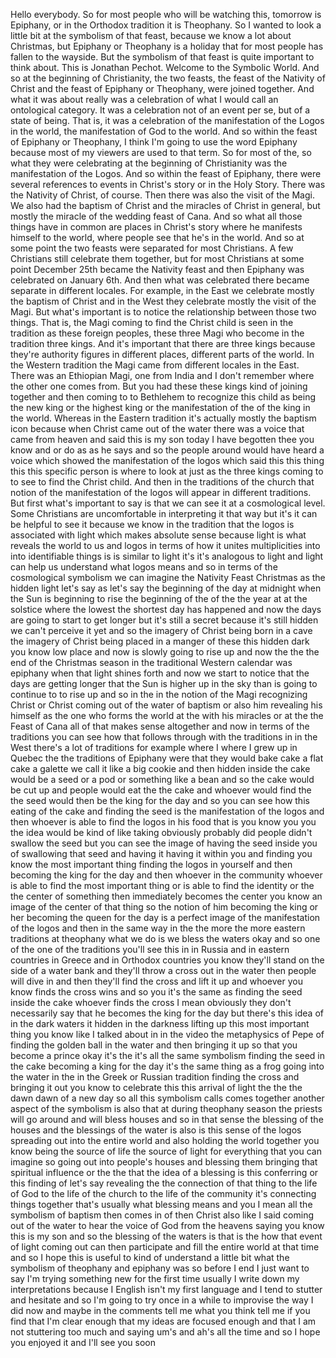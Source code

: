  Hello everybody. So for most people who will be watching this, tomorrow is Epiphany, or in the Orthodox tradition it is Theophany. So I wanted to look a little bit at the symbolism of that feast, because we know a lot about Christmas, but Epiphany or Theophany is a holiday that for most people has fallen to the wayside. But the symbolism of that feast is quite important to think about. This is Jonathan Pechot. Welcome to the Symbolic World. And so at the beginning of Christianity, the two feasts, the feast of the Nativity of Christ and the feast of Epiphany or Theophany, were joined together. And what it was about really was a celebration of what I would call an ontological category. It was a celebration not of an event per se, but of a state of being. That is, it was a celebration of the manifestation of the Logos in the world, the manifestation of God to the world. And so within the feast of Epiphany or Theophany, I think I'm going to use the word Epiphany because most of my viewers are used to that term. So for most of the, so what they were celebrating at the beginning of Christianity was the manifestation of the Logos. And so within the feast of Epiphany, there were several references to events in Christ's story or in the Holy Story. There was the Nativity of Christ, of course. Then there was also the visit of the Magi. We also had the baptism of Christ and the miracles of Christ in general, but mostly the miracle of the wedding feast of Cana. And so what all those things have in common are places in Christ's story where he manifests himself to the world, where people see that he's in the world. And so at some point the two feasts were separated for most Christians. A few Christians still celebrate them together, but for most Christians at some point December 25th became the Nativity feast and then Epiphany was celebrated on January 6th. And then what was celebrated there became separate in different locales. For example, in the East we celebrate mostly the baptism of Christ and in the West they celebrate mostly the visit of the Magi. But what's important is to notice the relationship between those two things. That is, the Magi coming to find the Christ child is seen in the tradition as these foreign peoples, these three Magi who become in the tradition three kings. And it's important that there are three kings because they're authority figures in different places, different parts of the world. In the Western tradition the Magi came from different locales in the East. There was an Ethiopian Magi, one from India and I don't remember where the other one comes from. But you had these these kings kind of joining together and then coming to to Bethlehem to recognize this child as being the new king or the highest king or the manifestation of the of the king in the world. Whereas in the Eastern tradition it's actually mostly the baptism icon because when Christ came out of the water there was a voice that came from heaven and said this is my son today I have begotten thee you know and or do as as he says and so the people around would have heard a voice which showed the manifestation of the logos which said this this thing this this specific person is where to look at just as the three kings coming to to see to find the Christ child. And then in the traditions of the church that notion of the manifestation of the logos will appear in different traditions. But first what's important to say is that we can see it at a cosmological level. Some Christians are uncomfortable in interpreting it that way but it's it can be helpful to see it because we know in the tradition that the logos is associated with light which makes absolute sense because light is what reveals the world to us and logos in terms of how it unites multiplicities into into identifiable things is is similar to light it's it's analogous to light and light can help us understand what logos means and so in terms of the cosmological symbolism we can imagine the Nativity Feast Christmas as the hidden light let's say as let's say the beginning of the day at midnight when the Sun is beginning to rise the beginning of the of the the year at at the solstice where the lowest the shortest day has happened and now the days are going to start to get longer but it's still a secret because it's still hidden we can't perceive it yet and so the imagery of Christ being born in a cave the imagery of Christ being placed in a manger of these this hidden dark you know low place and now is slowly going to rise up and now the the the end of the Christmas season in the traditional Western calendar was epiphany when that light shines forth and now we start to notice that the days are getting longer that the Sun is higher up in the sky than is going to continue to to rise up and so in the in the notion of the Magi recognizing Christ or Christ coming out of the water of baptism or also him revealing his himself as the one who forms the world at the with his miracles or at the the Feast of Cana all of that makes sense altogether and now in terms of the traditions you can see how that follows through with the traditions in in the West there's a lot of traditions for example where I where I grew up in Quebec the the traditions of Epiphany were that they would bake cake a flat cake a galette we call it like a big cookie and then hidden inside the cake would be a seed or a pod or something like a bean and so the cake would be cut up and people would eat the the cake and whoever would find the the seed would then be the king for the day and so you can see how this eating of the cake and finding the seed is the manifestation of the logos and then whoever is able to find the logos in his food that is you know you you the idea would be kind of like taking obviously probably did people didn't swallow the seed but you can see the image of having the seed inside you of swallowing that seed and having it having it within you and finding you know the most important thing finding the logos in yourself and then becoming the king for the day and then whoever in the community whoever is able to find the most important thing or is able to find the identity or the the center of something then immediately becomes the center you know an image of the center of that thing so the notion of him becoming the king or her becoming the queen for the day is a perfect image of the manifestation of the logos and then in the same way in the the more the more eastern traditions at theophany what we do is we bless the waters okay and so one of the one of the traditions you'll see this in in Russia and in eastern countries in Greece and in Orthodox countries you know they'll stand on the side of a water bank and they'll throw a cross out in the water then people will dive in and then they'll find the cross and lift it up and whoever you know finds the cross wins and so you it's the same as finding the seed inside the cake whoever finds the cross I mean obviously they don't necessarily say that he becomes the king for the day but there's this idea of in the dark waters it hidden in the darkness lifting up this most important thing you know like I talked about in in the video the metaphysics of Pepe of finding the golden ball in the water and then bringing it up so that you become a prince okay it's the it's all the same symbolism finding the seed in the cake becoming a king for the day it's the same thing as a frog going into the water in the in the Greek or Russian tradition finding the cross and bringing it out you know to celebrate this this arrival of light the the the dawn dawn of a new day so all this symbolism calls comes together another aspect of the symbolism is also that at during theophany season the priests will go around and will bless houses and so in that sense the blessing of the houses and the blessings of the water is also is this sense of the logos spreading out into the entire world and also holding the world together you know being the source of life the source of light for everything that you can imagine so going out into people's houses and blessing them bringing that spiritual influence or the the that the idea of a blessing is this conferring or this finding of let's say revealing the the connection of that thing to the life of God to the life of the church to the life of the community it's connecting things together that's usually what blessing means and you I mean all the symbolism of baptism then comes in of then Christ also like I said coming out of the water to hear the voice of God from the heavens saying you know this is my son and so the blessing of the waters is that is the how that event of light coming out can then participate and fill the entire world at that time and so I hope this is useful to kind of understand a little bit what the symbolism of theophany and epiphany was so before I end I just want to say I'm trying something new for the first time usually I write down my interpretations because I English isn't my first language and I tend to stutter and hesitate and so I'm going to try once in a while to improvise the way I did now and maybe in the comments tell me what you think tell me if you find that I'm clear enough that my ideas are focused enough and that I am not stuttering too much and saying um's and ah's all the time and so I hope you enjoyed it and I'll see you soon